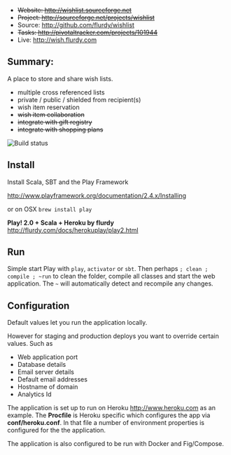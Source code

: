 * ~~Website: http://wishlist.sourceforge.net~~
* ~~Project: http://sourceforge.net/projects/wishlist~~
* Source: http://github.com/flurdy/wishlist
* ~~Tasks: http://pivotaltracker.com/projects/101944~~
* Live: http://wish.flurdy.com


Summary:
---------
A place to store and share wish lists.
* multiple cross referenced lists
* private / public / shielded from recipient(s)
* wish item reservation
* ~~wish item collaboration~~
* ~~integrate with gift registry~~
* ~~integrate with shopping plans~~

![Build status](https://travis-ci.org/flurdy/wishlist.png)




Install
-----------

Install Scala, SBT and the Play Framework

http://www.playframework.org/documentation/2.4.x/Installing

or on OSX `brew install play`

**Play! 2.0 + Scala + Heroku by flurdy**
http://flurdy.com/docs/herokuplay/play2.html


Run
-----

Simple start Play with `play`, `activator` or `sbt`.
Then perhaps `; clean ; compile ; ~run`
to clean the folder, compile all classes and start the web application.
The `~` will automatically detect and recompile any changes.


Configuration
-------------

Default values let you run the application locally.

However for staging and production deploys you want to override certain values.
Such as
* Web application port
* Database details
* Email server details
* Default email addresses
* Hostname of domain
* Analytics Id

The  application is set up to run on Heroku http://www.heroku.com as an example.
The **Procfile** is Heroku specific which configures the app via **conf/heroku.conf**.
In that file a number of environment properties is configured for the the application.

The application is also configured to be run with Docker and Fig/Compose.
